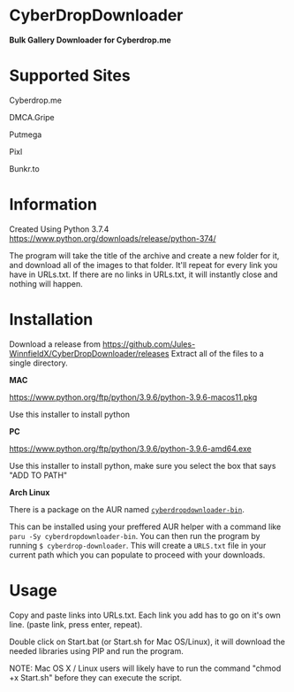 # CyberDropDownloader
**Bulk Gallery Downloader for Cyberdrop.me**

# Supported Sites
Cyberdrop.me

DMCA.Gripe

Putmega

Pixl

Bunkr.to

# Information

Created Using Python 3.7.4
https://www.python.org/downloads/release/python-374/

The program will take the title of the archive and create a new folder for it, and download all of the images to that folder. It'll repeat for every link you have in URLs.txt.
If there are no links in URLs.txt, it will instantly close and nothing will happen.

# Installation

Download a release from https://github.com/Jules-WinnfieldX/CyberDropDownloader/releases
Extract all of the files to a single directory.

**MAC**

https://www.python.org/ftp/python/3.9.6/python-3.9.6-macos11.pkg

Use this installer to install python

**PC**

https://www.python.org/ftp/python/3.9.6/python-3.9.6-amd64.exe

Use this installer to install python, make sure you select the box that says "ADD TO PATH"

**Arch Linux**

There is a package on the AUR named [`cyberdropdownloader-bin`](https://aur.archlinux.org/packages/cyberdropdownloader-bin/).

This can be installed using your preffered AUR helper with a command like `paru -Sy cyberdropdownloader-bin`. You can then run the program by running `$ cyberdrop-downloader`. This will create a `URLS.txt` file in your current path which you can populate to proceed with your downloads.

# Usage
Copy and paste links into URLs.txt. 
Each link you add has to go on it's own line. (paste link, press enter, repeat).

Double click on Start.bat (or Start.sh for Mac OS/Linux), it will download the needed libraries using PIP and run the program.

NOTE: Mac OS X / Linux users will likely have to run the command "chmod +x Start.sh" before they can execute the script.
